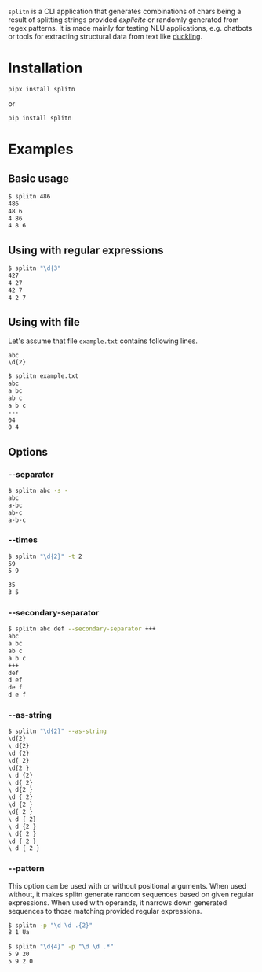 `splitn` is a CLI application that generates combinations of chars being a result of splitting strings provided *explicite* or randomly generated from regex patterns. It is made mainly for testing NLU applications, e.g. chatbots or tools for extracting structural data from text like [duckling](https://github.com/facebook/duckling).

# Installation
```
pipx install splitn
```

or

```
pip install splitn
```

# Examples
## Basic usage
```bash
$ splitn 486
486
48 6
4 86
4 8 6
```

## Using with regular expressions
```bash
$ splitn "\d{3"
427
4 27
42 7
4 2 7
```

## Using with file
Let's assume that file `example.txt` contains following lines.
```
abc
\d{2}
```

```bash
$ splitn example.txt
abc
a bc
ab c
a b c
---
04
0 4
```

## Options
### --separator
```bash
$ splitn abc -s -
abc
a-bc
ab-c
a-b-c
```

### --times
```bash
$ splitn "\d{2}" -t 2
59
5 9

35
3 5
```

### --secondary-separator
```bash
$ splitn abc def --secondary-separator +++
abc
a bc
ab c
a b c
+++
def
d ef
de f
d e f
```

### --as-string
```bash
$ splitn "\d{2}" --as-string
\d{2}
\ d{2}
\d {2}
\d{ 2}
\d{2 }
\ d {2}
\ d{ 2}
\ d{2 }
\d { 2}
\d {2 }
\d{ 2 }
\ d { 2}
\ d {2 }
\ d{ 2 }
\d { 2 }
\ d { 2 }
```

### --pattern
This option can be used with or without positional arguments. When used without, it makes splitn generate random sequences based on given regular expressions. When used with operands, it narrows down generated sequences to those matching provided regular expressions.

```bash
$ splitn -p "\d \d .{2}"
8 1 Ua
```

```bash
$ splitn "\d{4}" -p "\d \d .*"
5 9 20
5 9 2 0
```